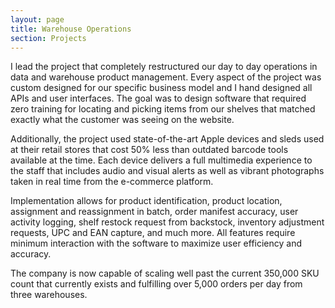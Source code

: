 ```yaml
---
layout: page
title: Warehouse Operations
section: Projects
---
```

I lead the project that completely restructured our day to day operations in data and warehouse product management. Every aspect of the project was custom designed for our specific business model and I hand designed all APIs and user interfaces. The goal was to design software that required zero training for locating and picking items from our shelves that matched exactly what the customer was seeing on the website.

Additionally, the project used state-of-the-art Apple devices and sleds used at their retail stores that cost 50% less than outdated barcode tools available at the time. Each device delivers a full multimedia experience to the staff that includes audio and visual alerts as well as vibrant photographs taken in real time from the e-commerce platform.

Implementation allows for product identification, product location, assignment and reassignment in batch, order manifest accuracy, user activity logging, shelf restock request from backstock, inventory adjustment requests, UPC and EAN capture, and much more. All features require minimum interaction with the software to maximize user efficiency and accuracy.

The company is now capable of scaling well past the current 350,000 SKU count that currently exists and fulfilling over 5,000 orders per day from three warehouses.
